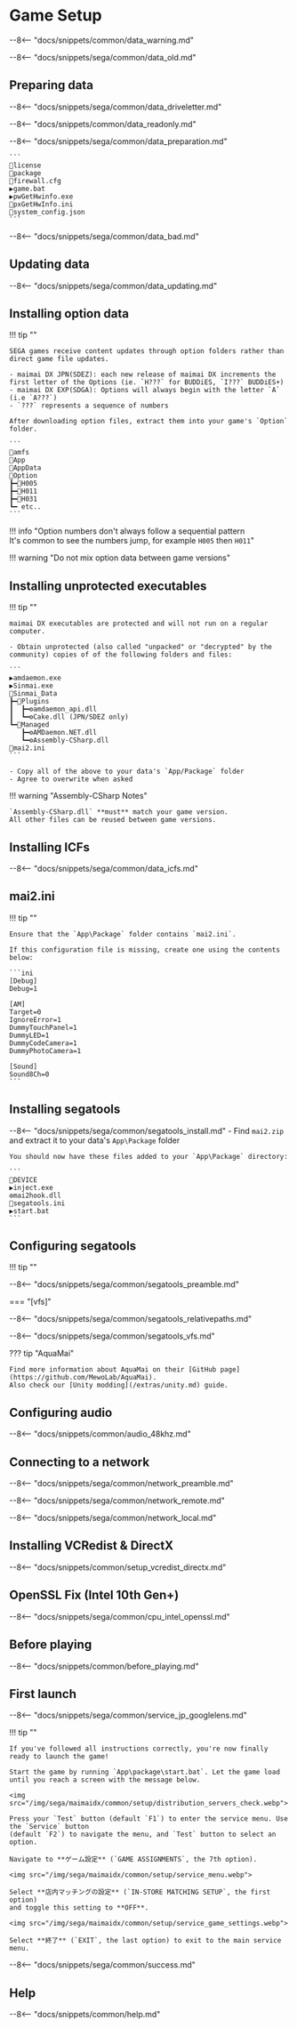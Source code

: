 # Game Setup

--8<-- "docs/snippets/common/data_warning.md"

--8<-- "docs/snippets/sega/common/data_old.md"

## Preparing data

--8<-- "docs/snippets/sega/common/data_driveletter.md"

--8<-- "docs/snippets/common/data_readonly.md"

--8<-- "docs/snippets/sega/common/data_preparation.md"

    ```
    📂license
	📂package
    📄firewall.cfg
    ▶️game.bat
    ▶️pwGetHwinfo.exe
    📝pxGetHwInfo.ini
    📄system_config.json
    ```
--8<-- "docs/snippets/sega/common/data_bad.md"

## Updating data

--8<-- "docs/snippets/sega/common/data_updating.md"

## Installing option data

!!! tip ""

    SEGA games receive content updates through option folders rather than direct game file updates.

    - maimai DX JPN(SDEZ): each new release of maimai DX increments the first letter of the Options (ie. `H???` for BUDDiES, `I???` BUDDiES+)
    - maimai DX EXP(SDGA): Options will always begin with the letter `A` (i.e `A???`)
    - `???` represents a sequence of numbers

    After downloading option files, extract them into your game's `Option` folder.

    ```
    📂amfs
    📂App
    📂AppData
    📂Option
    ┣━📂H005
    ┣━📂H011
    ┣━📂H031
    ┗━ etc..
    ```

!!! info "Option numbers don't always follow a sequential pattern<br>It's common to see the numbers jump, for example `H005` then `H011`"

!!! warning "Do not mix option data between game versions"

## Installing unprotected executables

!!! tip ""

    maimai DX executables are protected and will not run on a regular computer.

    - Obtain unprotected (also called "unpacked" or "decrypted" by the community) copies of of the following folders and files:

    ```
    ▶️amdaemon.exe
    ▶️Sinmai.exe
    📂Sinmai_Data
    ┣━📂Plugins
    ┃  ┣━⚙️amdaemon_api.dll
    ┃  ┗━⚙️Cake.dll (JPN/SDEZ only)
    ┗━📂Managed
       ┣━⚙️AMDaemon.NET.dll
       ┗━⚙️Assembly-CSharp.dll
    📝mai2.ini
    ```

    - Copy all of the above to your data's `App/Package` folder
    - Agree to overwrite when asked

!!! warning "Assembly-CSharp Notes"

    `Assembly-CSharp.dll` **must** match your game version.  
    All other files can be reused between game versions.

## Installing ICFs

--8<-- "docs/snippets/sega/common/data_icfs.md"

## mai2.ini

!!! tip ""

    Ensure that the `App\Package` folder contains `mai2.ini`.

    If this configuration file is missing, create one using the contents below:

    ```ini
    [Debug]
    Debug=1
    
    [AM]
    Target=0
    IgnoreError=1
    DummyTouchPanel=1
    DummyLED=1
    DummyCodeCamera=1
    DummyPhotoCamera=1
    
    [Sound]
    Sound8Ch=0
    ```

## Installing segatools

--8<-- "docs/snippets/sega/common/segatools_install.md"
    - Find `mai2.zip` and extract it to your data's `App\Package` folder

    You should now have these files added to your `App\Package` directory:

    ```
    📂DEVICE
    ▶️inject.exe
    ⚙️mai2hook.dll
    📝segatools.ini
    ▶️start.bat
    ```

## Configuring segatools

!!! tip ""

--8<-- "docs/snippets/sega/common/segatools_preamble.md"

=== "[vfs]"

--8<-- "docs/snippets/sega/common/segatools_relativepaths.md"

--8<-- "docs/snippets/sega/common/segatools_vfs.md"

??? tip "AquaMai"

    Find more information about AquaMai on their [GitHub page](https://github.com/MewoLab/AquaMai).  
    Also check our [Unity modding](/extras/unity.md) guide.

## Configuring audio

--8<-- "docs/snippets/common/audio_48khz.md"

## Connecting to a network

--8<-- "docs/snippets/sega/common/network_preamble.md"

--8<-- "docs/snippets/sega/common/network_remote.md"

--8<-- "docs/snippets/sega/common/network_local.md"

## Installing VCRedist & DirectX

--8<-- "docs/snippets/common/setup_vcredist_directx.md"

## OpenSSL Fix (Intel 10th Gen+)

--8<-- "docs/snippets/sega/common/cpu_intel_openssl.md"

## Before playing

--8<-- "docs/snippets/common/before_playing.md"

## First launch

--8<-- "docs/snippets/sega/common/service_jp_googlelens.md"

!!! tip ""

    If you've followed all instructions correctly, you're now finally ready to launch the game!

    Start the game by running `App\package\start.bat`. Let the game load until you reach a screen with the message below.

    <img src="/img/sega/maimaidx/common/setup/distribution_servers_check.webp">

    Press your `Test` button (default `F1`) to enter the service menu. Use the `Service` button
    (default `F2`) to navigate the menu, and `Test` button to select an option.

    Navigate to **ゲーム設定** (`GAME ASSIGNMENTS`, the 7th option).

    <img src="/img/sega/maimaidx/common/setup/service_menu.webp">

    Select **店内マッチングの設定** (`IN-STORE MATCHING SETUP`, the first option)
    and toggle this setting to **OFF**.

    <img src="/img/sega/maimaidx/common/setup/service_game_settings.webp">

    Select **終了** (`EXIT`, the last option) to exit to the main service menu.

--8<-- "docs/snippets/sega/common/success.md"

## Help

--8<-- "docs/snippets/common/help.md"